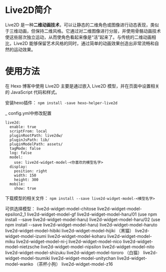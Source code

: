 # Live2D简介
Live2D 是一种**二维动画技术**，可以让静态的二维角色或图像进行动态表现，类似于三维动画，但保持二维风格。它通过对二维图像进行分层，并使用骨骼动画技术使这些层次独立运动，从而使角色看起来像是“活”起来了。与传统的二维动画相比，Live2D 能够保留艺术风格的同时，通过简单的动画效果创造出非常流畅和自然的运动效果。

# 使用方法
在 Hexo 博客中使用 Live2D 主要是通过嵌入 Live2D 模型，并在页面中设置相关的 JavaScript 代码和样式。

安装hexo插件：
`npm install -save hexo-helper-live2d`

_ config.yml中修改配置
```
live2d:
  enable: true
  scriptFrom: local
  pluginRootPath: live2dw/
  pluginJsPath: lib/
  pluginModelPath: assets/
  tagMode: false
  log: false
  model:
    use: live2d-widget-model-<你喜欢的模型名字>
  display:
    position: right
    width: 150
    height: 300
  mobile:
    show: true
```

下载模型的相关文件：
`npm install --save live2d-widget-model-<模型名字>`

可供选择模型：
live2d-widget-model-chitose
live2d-widget-model-epsilon2_1
live2d-widget-model-gf
live2d-widget-model-haru/01 (use npm install --save live2d-widget-model-haru)
live2d-widget-model-haru/02 (use npm install --save live2d-widget-model-haru)
live2d-widget-model-haruto
live2d-widget-model-hibiki
live2d-widget-model-hijiki （黑猫）
live2d-widget-model-izumi
live2d-widget-model-koharu
live2d-widget-model-miku
live2d-widget-model-ni-j
live2d-widget-model-nico
live2d-widget-model-nietzsche
live2d-widget-model-nipsilon
live2d-widget-model-nito
live2d-widget-model-shizuku
live2d-widget-model-tororo （白猫）
live2d-widget-model-tsumiki
live2d-widget-model-unitychan
live2d-widget-model-wanko （茶杯小狗）
live2d-widget-model-z16

